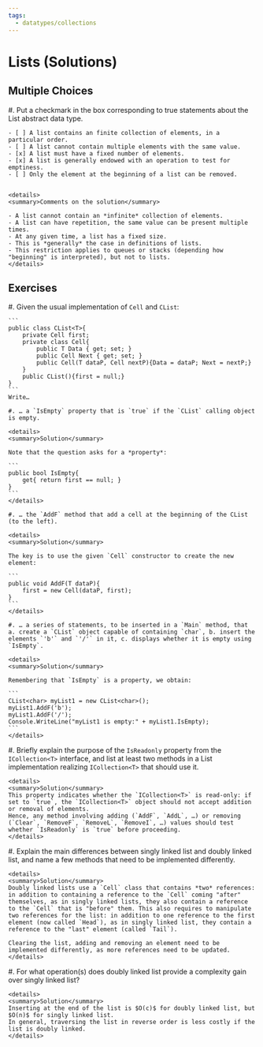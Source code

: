 ```yaml
---
tags:
  - datatypes/collections
---
```


# Lists (Solutions)

## Multiple Choices

#. Put a checkmark in the box corresponding to true statements about the List abstract data type.

    - [ ] A list contains an finite collection of elements, in a particular order.
    - [ ] A list cannot contain multiple elements with the same value.
    - [x] A list must have a fixed number of elements.
    - [x] A list is generally endowed with an operation to test for emptiness.
    - [ ] Only the element at the beginning of a list can be removed.

    
    <details>
    <summary>Comments on the solution</summary>
    
    - A list cannot contain an *infinite* collection of elements.
    - A list can have repetition, the same value can be present multiple times.
    - At any given time, a list has a fixed size.
    - This is *generally* the case in definitions of lists.
    - This restriction applies to queues or stacks (depending how "beginning" is interpreted), but not to lists.   
    </details>
  

## Exercises

#. Given the usual implementation of `Cell` and `CList`:

    ```
    public class CList<T>{
        private Cell first;
        private class Cell{
            public T Data { get; set; }
            public Cell Next { get; set; }
            public Cell(T dataP, Cell nextP){Data = dataP; Next = nextP;}
        }
        public CList(){first = null;}
    }
    ``` 
    Write…
       
    #. … a `IsEmpty` property that is `true` if the `CList` calling object is empty.
    
    <details>
    <summary>Solution</summary>

    Note that the question asks for a *property*: 
    
    ```
    public bool IsEmpty{
        get{ return first == null; }
    }
    ```
    </details>

    #. … the `AddF` method that add a cell at the beginning of the CList (to the left).

    <details>
    <summary>Solution</summary>

    The key is to use the given `Cell` constructor to create the new element:
    
    ```
    public void AddF(T dataP){
        first = new Cell(dataP, first);
    }
    ```
    </details>

    #. … a series of statements, to be inserted in a `Main` method, that a. create a `CList` object capable of containing `char`, b. insert the elements `'b'` and `'/'` in it, c. displays whether it is empty using `IsEmpty`.

    <details>
    <summary>Solution</summary>

    Remembering that `IsEmpty` is a property, we obtain:
    
    ```
    CList<char> myList1 = new CList<char>();
    myList1.AddF('b');
    myList1.AddF('/');
    Console.WriteLine("myList1 is empty:" + myList1.IsEmpty);
    ```
    </details>
    
#. Briefly explain the purpose of the `IsReadonly` property from the `ICollection<T>` interface, and list at least two methods in a List implementation realizing `ICollection<T>` that should use it.

    <details>
    <summary>Solution</summary>
    This property indicates whether the `ICollection<T>` is read-only: if set to `true`, the `ICollection<T>` object should not accept addition or removal of elements.
    Hence, any method involving adding (`AddF`, `AddL`, …) or removing (`Clear`, `RemoveF`, `RemoveL`, `RemoveI`, …) values should test whether `IsReadonly` is `true` before proceeding.
    </details>
    
#. Explain the main differences between singly linked list and doubly linked list, and name a few methods that need to be implemented differently.

    <details>
    <summary>Solution</summary>
    Doubly linked lists use a `Cell` class that contains *two* references: in addition to containing a reference to the `Cell` coming "after" themselves, as in singly linked lists, they also contain a reference to the `Cell` that is "before" them. This also requires to manipulate two references for the list: in addition to one reference to the first element (now called `Head`), as in singly linked list, they contain a reference to the "last" element (called `Tail`).
    
    Clearing the list, adding and removing an element need to be implemented differently, as more references need to be updated.
    </details>

#. For what operation(s) does doubly linked list provide a complexity gain over singly linked list?

    <details>
    <summary>Solution</summary>
    Inserting at the end of the list is $O(c)$ for doubly linked list, but $O(n)$ for singly linked list. 
    In general, traversing the list in reverse order is less costly if the list is doubly linked.
    </details>
